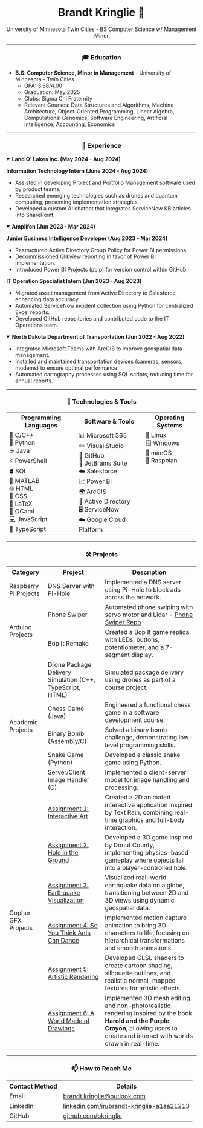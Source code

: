 <h1 align="center">Brandt Kringlie 👋</h1>
<p align="center">
  University of Minnesota Twin Cities - BS Computer Science w/ Management Minor
</p>
<hr>

<h3 align="center">🎓 Education</h3>
<ul>
  <li><strong>B.S. Computer Science, Minor in Management</strong> - University of Minnesota - Twin Cities
    <ul>
      <li>GPA: 3.88/4.00</li>
      <li>Graduation: May 2025</li>
      <li>Clubs: Sigma Chi Fraternity</li>
      <li>Relevant Courses: Data Structures and Algorithms, Machine Architecture, Object-Oriented Programming, 
      Linear Algebra, Computational Genomics, Software Engineering, Artificial Intelligence, Accounting, Economics</li>
    </ul>
  </li>
</ul>
<hr>

<h3 align="center">💼 Experience</h3>
<details open>
  <summary><strong>Land O' Lakes Inc. (May 2024 - Aug 2024)</strong></summary>
  <p><strong>Information Technology Intern (June 2024 - Aug 2024)</strong></p>
  <ul>
    <li>Assisted in developing Project and Portfolio Management software used by product teams.</li>
    <li>Researched emerging technologies such as drones and quantum computing, presenting implementation strategies.</li>
    <li>Developed a custom AI chatbot that integrates ServiceNow KB articles into SharePoint.</li>
  </ul>
</details>

<details open>
  <summary><strong>Amplifon (Jun 2023 - Mar 2024)</strong></summary>
  <p><strong>Junior Business Intelligence Developer (Aug 2023 - Mar 2024)</strong></p>
  <ul>
    <li>Restructured Active Directory Group Policy for Power BI permissions.</li>
    <li>Decommissioned Qlikview reporting in favor of Power BI implementation.</li>
    <li>Introduced Power BI Projects (pbip) for version control within GitHub.</li>
  </ul>
  <p><strong>IT Operation Specialist Intern (Jun 2023 - Aug 2023)</strong></p>
  <ul>
    <li>Migrated asset management from Active Directory to Salesforce, enhancing data accuracy.</li>
    <li>Automated ServiceNow incident collection using Python for centralized Excel reports.</li>
    <li>Developed GitHub repositories and contributed code to the IT Operations team.</li>
  </ul>
</details>

<details open>
  <summary><strong>North Dakota Department of Transportation (Jun 2022 - Aug 2022)</strong></summary>
  <ul>
    <li>Integrated Microsoft Teams with ArcGIS to improve geospatial data management.</li>
    <li>Installed and maintained transportation devices (cameras, sensors, modems) to ensure optimal performance.</li>
    <li>Automated cartography processes using SQL scripts, reducing time for annual reports.</li>
  </ul>
</details>
<hr>

<h3 align="center">🔧 Technologies & Tools</h3>
<table align="center">
  <tr>
    <th>Programming Languages</th>
    <th>Software & Tools</th>
    <th>Operating Systems</th>
  </tr>
  <tr>
    <td valign="top">
      🧩 C/C++<br>
      🐍 Python<br>
      ☕ Java<br>
      ⚡ PowerShell<br>
      🛢 SQL<br>
      🔢 MATLAB<br>
      🌐 HTML<br>
      🎨 CSS<br>
      📄 LaTeX<br>
      🔣 OCaml<br>
      💻 JavaScript<br>
      🔷 TypeScript
    </td>
    <td valign="top">
      📊 Microsoft 365<br>
      ✏️ Visual Studio<br>
      🐙 GitHub<br>
      🧰 JetBrains Suite<br>
      ☁️ Salesforce<br>
      📈 Power BI<br>
      🌍 ArcGIS<br>
      🔑 Active Directory<br>
      🖥 ServiceNow<br>
      ☁️ Google Cloud Platform
    </td>
    <td valign="top">
      🐧 Linux<br>
      🪟 Windows<br>
      🍎 macOS<br>
      🍓 Raspbian
    </td>
  </tr>
</table>
<hr>

<div align="center">
  <h3>🛠️ Projects</h3>
</div>

<table align="center">
  <tr>
    <th>Category</th>
    <th>Project</th>
    <th>Description</th>
  </tr>
  <tr>
    <td>Raspberry Pi Projects</td>
    <td>DNS Server with Pi-Hole</td>
    <td>Implemented a DNS server using Pi-Hole to block ads across the network.</td>
  </tr>
  <tr>
    <td rowspan="2">Arduino Projects</td>
    <td>Phone Swiper</td>
    <td>Automated phone swiping with servo motor and Lidar - <a href="https://github.com/bkringlie/Phone-Swiper">Phone Swiper Repo</a></td>
  </tr>
  <tr>
    <td>Bop It Remake</td>
    <td>Created a Bop It game replica with LEDs, buttons, potentiometer, and a 7-segment display.</td>
  </tr>
  <tr>
    <td rowspan="5">Academic Projects</td>
    <td>Drone Package Delivery Simulation (C++, TypeScript, HTML)</td>
    <td>Simulated package delivery using drones as part of a course project.</td>
  </tr>
  <tr>
    <td>Chess Game (Java)</td>
    <td>Engineered a functional chess game in a software development course.</td>
  </tr>
  <tr>
    <td>Binary Bomb (Assembly/C)</td>
    <td>Solved a binary bomb challenge, demonstrating low-level programming skills.</td>
  </tr>
  <tr>
    <td>Snake Game (Python)</td>
    <td>Developed a classic snake game using Python.</td>
  </tr>
  <tr>
    <td>Server/Client Image Handler (C)</td>
    <td>Implemented a client-server model for image handling and processing.</td>
  </tr>
  <tr>
    <td rowspan="6">Gopher GFX Projects</td>
    <td><a href="https://csci-4611-fall-2024.github.io/assignment-1-bkringlie/">Assignment 1: Interactive Art</a></td>
    <td>Created a 2D animated interactive application inspired by Text Rain, combining real-time graphics and full-body interaction.</td>
  </tr>
  <tr>
    <td><a href="https://csci-4611-fall-2024.github.io/assignment-2-bkringlie/">Assignment 2: Hole in the Ground</a></td>
    <td>Developed a 3D game inspired by Donut County, implementing physics-based gameplay where objects fall into a player-controlled hole.</td>
  </tr>
  <tr>
    <td><a href="https://csci-4611-fall-2024.github.io/assignment-3-bkringlie/">Assignment 3: Earthquake Visualization</a></td>
    <td>Visualized real-world earthquake data on a globe, transitioning between 2D and 3D views using dynamic geospatial data.</td>
  </tr>
  <tr>
    <td><a href="https://csci-4611-fall-2024.github.io/assignment-4-bkringlie/">Assignment 4: So You Think Ants Can Dance</a></td>
    <td>Implemented motion capture animation to bring 3D characters to life, focusing on hierarchical transformations and smooth animations.</td>
  </tr>
  <tr>
    <td><a href="https://csci-4611-fall-2024.github.io/assignment-5-bkringlie/">Assignment 5: Artistic Rendering</a></td>
    <td>Developed GLSL shaders to create cartoon shading, silhouette outlines, and realistic normal-mapped textures for artistic effects.</td>
  </tr>
  <tr>
    <td><a href="https://csci-4611-fall-2024.github.io/assignment-6-bkringlie/">Assignment 6: A World Made of Drawings</a></td>
    <td>Implemented 3D mesh editing and non-photorealistic rendering inspired by the book <strong>Harold and the Purple Crayon</strong>, allowing users to create and interact with worlds drawn in real-time.</td>
  </tr>
</table>
<hr>

<div align="center">
  <h3>📫 How to Reach Me</h3>
</div>

<table align="center">
  <tr>
    <th>Contact Method</th>
    <th>Details</th>
  </tr>
  <tr>
    <td>Email</td>
    <td><a href="mailto:brandt.kringlie@outlook.com">brandt.kringlie@outlook.com</a></td>
  </tr>
  <tr>
    <td>LinkedIn</td>
    <td><a href="https://linkedin.com/in/brandt-kringlie-a1aa21213">linkedin.com/in/brandt-kringlie-a1aa21213</a></td>
  </tr>
  <tr>
    <td>GitHub</td>
    <td><a href="https://github.com/bkringlie">github.com/bkringlie</a></td>
  </tr>
</table>
